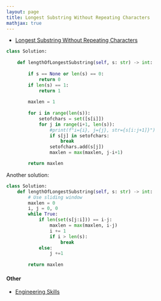 ```yaml
---
layout: page
title: Longest Substring Without Repeating Characters
mathjax: true
---
```


* [Longest Substring Without Repeating Characters](https://leetcode.com/problems/longest-substring-without-repeating-characters/submissions/)

```python
class Solution:
    
    def lengthOfLongestSubstring(self, s: str) -> int:
                
        if s == None or len(s) == 0:
            return 0
        if len(s) == 1:
            return 1
        
        maxlen = 1
        
        for i in range(len(s)):
            setofchars = set([s[i]])
            for j in range(i+1, len(s)):
                #print(f"i={i}, j={j}, str={s[i:j+1]}")
                if s[j] in setofchars:
                    break
                setofchars.add(s[j])
                maxlen = max(maxlen, j-i+1)

        return maxlen
```

Another solution:
```python
class Solution:
    def lengthOfLongestSubstring(self, s: str) -> int:
        # Use sliding window
        maxlen = 0
        i, j = 0, 0
        while True:
            if len(set(s[j:i])) == i-j:
                maxlen = max(maxlen, i-j)
                i += 1
                if i > len(s):
                    break
            else:
                j +=1
    
        return maxlen
```

#### Other
* [Engineering Skills](engineering_skills.md)